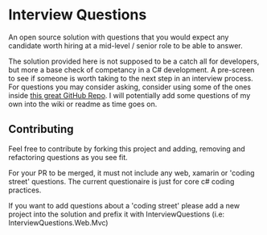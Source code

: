 # Interview Questions
An open source solution with questions that you would expect any candidate worth hiring at a mid-level / senior role to be able to answer.

The solution provided here is not supposed to be a catch all for developers, but more a base check of competancy in a C# development. A pre-screen to see if someone is worth taking to the next step in an interview process.
For questions you may consider asking, consider using some of the ones inside [this great GitHub Repo](https://github.com/arialdomartini/Back-End-Developer-Interview-Questions). I will potentially add some questions of my own into the wiki or readme as time goes on.

## Contributing
Feel free to contribute by forking this project and adding, removing and refactoring questions as you see fit.

For your PR to be merged, it must not include any web, xamarin or 'coding street' questions. The current questionaire is just for core c# coding practices.

If you want to add questions about a 'coding street' please add a new project into the solution and prefix it with InterviewQuestions (i.e: InterviewQuestions.Web.Mvc)
